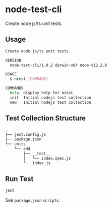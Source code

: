 # node-test-cli

Create node js/ts unit tests.

## Usage

```sh
Create node js/ts unit tests.

VERSION
  node-test-cli/1.0.2 darwin-x64 node-v12.2.0

USAGE
  $ ntest [COMMAND]

COMMANDS
  help  display help for ntest
  init  Initial nodejs test collection
  new   Initial nodejs test collection
```

## Test Collection Structure

```sh
.
├── jest.config.js
├── package.json
└── units
    └── add
        ├── __test__
        │   └── index.spec.js
        └── index.js
```

## Run Test

```sh
jest
```

See `package.json` `scripts`.
